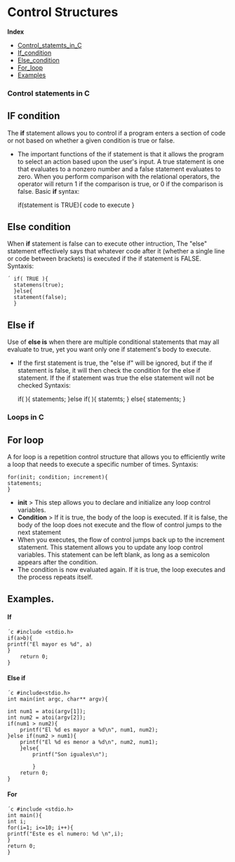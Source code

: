 # Control Structures

 **Index**
* [Control_statemts_in_C](#control_statemts_in_c)
* [If_condition](#if_condition)
* [Else_condition](#else_condition)
* [For_loop](#for_loop)
* [Examples](#examples)

### Control statements in C

 ## IF condition
 The **if** statement allows you to control if a program enters a section of code 
 or not based on whether a given condition is true or false. 
 * The important functions of the if statement is that it allows the program 
   to select an action based upon the user's input.
  A true statement is one that evaluates to a nonzero number and a false statement 
   evaluates to zero. When you perform comparison with the relational operators, 
  the operator will return 1 if the comparison is true, or 0 if the comparison is false. 
   Basic **if** syntax: 

	if(statement is TRUE){
	     code to execute
	}
 ## Else condition
 When **if** statement is false can to execute other intruction, 
 The "else" statement effectively says that whatever code after it (whether 
  a single line or code between brackets) is executed if the if statement is FALSE.
 Syntaxis: 

	´ if( TRUE ){
	  statemens(true);
	  }else{
	  statement(false);
	  }
	
 ## Else if 
Use of **else is** when there are multiple conditional statements 
 that may all evaluate to true, yet you want only one if statement's body to execute.
 *  If the first statement is true, the "else if" will be ignored, but if 
 the if statement is false, it will then check the condition for the else if statement. 
 If the if statement was true the else statement will not be checked
 Syntaxis: 
	
	if( ){
	statements;
	}else if( ){
	statemts; 
	} else{
	statements;
	}

### Loops in C
## For loop
A for loop is a repetition control structure that allows you to 
 efficiently write a loop that needs to execute a specific number of times.
 Syntaxis: 
	
	for(init; condition; increment){
	statements;
	}
	
* **init** > This step allows you to declare and initialize any loop control variables.
* **Condition** >  If it is true, the body of the loop is executed. If it is false, 
 the body of the loop does not execute and the flow of control jumps to the next statement 
* When you  executes, the flow of control jumps back up to the increment statement. 
 This statement allows you to update any loop control variables. 
 This statement can be left blank, as long as a semicolon appears after the condition.
* The condition is now evaluated again. If it is true, the loop executes 
  and the process repeats itself.

## Examples. 

 #### If 
	´c #include <stdio.h>
	if(a>b){
	printf("El mayor es %d", a)
	}
		return 0;
	}

 #### Else if

	´c #include<stdio.h>
	int main(int argc, char** argv){

	int num1 = atoi(argv[1]);
	int num2 = atoi(argv[2]);
	if(num1 > num2){
		printf("El %d es mayor a %d\n", num1, num2);
	}else if(num2 > num1){
		printf("El %d es menor a %d\n", num2, num1);
		}else{
			printf("Son iguales\n");

			}
		return 0;
	}

 #### For

	´c #include <stdio.h>
	int main(){
	int i;
	for(i=1; i<=10; i++){
	printf("Este es el numero: %d \n",i);
	}
	return 0;
	}
